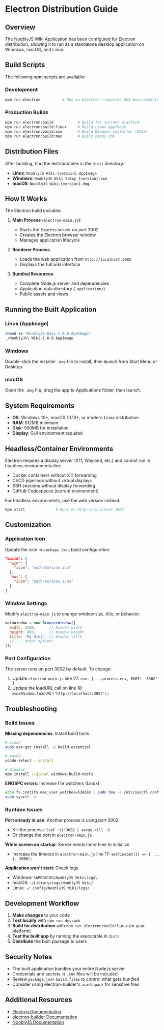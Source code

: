 # Electron Distribution Guide

## Overview

The NooblyJS Wiki Application has been configured for Electron distribution, allowing it to run as a standalone desktop application on Windows, macOS, and Linux.

## Build Scripts

The following npm scripts are available:

### Development
```bash
npm run electron          # Run in Electron (requires GUI environment)
```

### Production Builds
```bash
npm run electron:build           # Build for current platform
npm run electron:build:linux     # Build Linux AppImage
npm run electron:build:win       # Build Windows installer (NSIS)
npm run electron:build:mac       # Build macOS DMG
```

## Distribution Files

After building, find the distributables in the `dist/` directory:

- **Linux**: `NooblyJS Wiki-{version}.AppImage`
- **Windows**: `NooblyJS Wiki Setup {version}.exe`
- **macOS**: `NooblyJS Wiki-{version}.dmg`

## How It Works

The Electron build includes:

1. **Main Process** (`electron-main.js`):
   - Starts the Express server on port 3002
   - Creates the Electron browser window
   - Manages application lifecycle

2. **Renderer Process**:
   - Loads the web application from `http://localhost:3002`
   - Displays the full wiki interface

3. **Bundled Resources**:
   - Complete Node.js server and dependencies
   - Application data directory (`.application/`)
   - Public assets and views

## Running the Built Application

### Linux (AppImage)
```bash
chmod +x "NooblyJS Wiki-1.0.0.AppImage"
./NooblyJS\ Wiki-1.0.0.AppImage
```

### Windows
Double-click the installer `.exe` file to install, then launch from Start Menu or Desktop.

### macOS
Open the `.dmg` file, drag the app to Applications folder, then launch.

## System Requirements

- **OS**: Windows 10+, macOS 10.13+, or modern Linux distribution
- **RAM**: 512MB minimum
- **Disk**: 500MB for installation
- **Display**: GUI environment required

## Headless/Container Environments

Electron requires a display server (X11, Wayland, etc.) and cannot run in headless environments like:
- Docker containers without X11 forwarding
- CI/CD pipelines without virtual displays
- SSH sessions without display forwarding
- GitHub Codespaces (current environment)

For headless environments, use the web version instead:
```bash
npm start              # Runs on http://localhost:3002
```

## Customization

### Application Icon
Update the icon in `package.json` build configuration:
```json
"build": {
  "win": {
    "icon": "path/to/icon.ico"
  },
  "mac": {
    "icon": "path/to/icon.icns"
  }
}
```

### Window Settings
Modify `electron-main.js` to change window size, title, or behavior:
```javascript
mainWindow = new BrowserWindow({
  width: 1200,      // Window width
  height: 800,      // Window height
  title: "My Wiki", // Window title
  // ... other options
});
```

### Port Configuration
The server runs on port 3002 by default. To change:
1. Update `electron-main.js` line 27: `env: { ...process.env, PORT: '3002' }`
2. Update the loadURL call on line 18: `mainWindow.loadURL('http://localhost:3002');`

## Troubleshooting

### Build Issues

**Missing dependencies**: Install build tools
```bash
# Linux
sudo apt-get install -y build-essential

# macOS
xcode-select --install

# Windows
npm install --global windows-build-tools
```

**ENOSPC errors**: Increase file watchers (Linux)
```bash
echo fs.inotify.max_user_watches=524288 | sudo tee -a /etc/sysctl.conf
sudo sysctl -p
```

### Runtime Issues

**Port already in use**: Another process is using port 3002
- Kill the process: `lsof -ti:3002 | xargs kill -9`
- Or change the port in `electron-main.js`

**White screen on startup**: Server needs more time to initialize
- Increase the timeout in `electron-main.js` line 17: `setTimeout(() => { ... }, 3000);`

**Application won't start**: Check logs
- Windows: `%APPDATA%\NooblyJS Wiki\logs\`
- macOS: `~/Library/Logs/NooblyJS Wiki/`
- Linux: `~/.config/NooblyJS Wiki/logs/`

## Development Workflow

1. **Make changes** to your code
2. **Test locally** with `npm run dev:web`
3. **Build for distribution** with `npm run electron:build:linux` (or your platform)
4. **Test the built app** by running the executable in `dist/`
5. **Distribute** the built package to users

## Security Notes

- The built application bundles your entire Node.js server
- Credentials and secrets in `.env` files will be included
- Review `package.json` `build.files` to control what gets bundled
- Consider using electron-builder's `asarUnpack` for sensitive files

## Additional Resources

- [Electron Documentation](https://www.electronjs.org/docs)
- [electron-builder Documentation](https://www.electron.build/)
- [NooblyJS Documentation](https://nooblyjs.com/docs)
